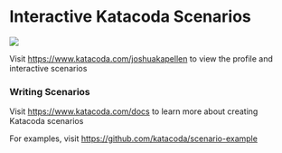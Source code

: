 # Interactive Katacoda Scenarios

[![](http://shields.katacoda.com/katacoda/joshuakapellen/count.svg)](https://www.katacoda.com/joshuakapellen "Get your profile on Katacoda.com")

Visit https://www.katacoda.com/joshuakapellen to view the profile and interactive scenarios

### Writing Scenarios
Visit https://www.katacoda.com/docs to learn more about creating Katacoda scenarios

For examples, visit https://github.com/katacoda/scenario-example
